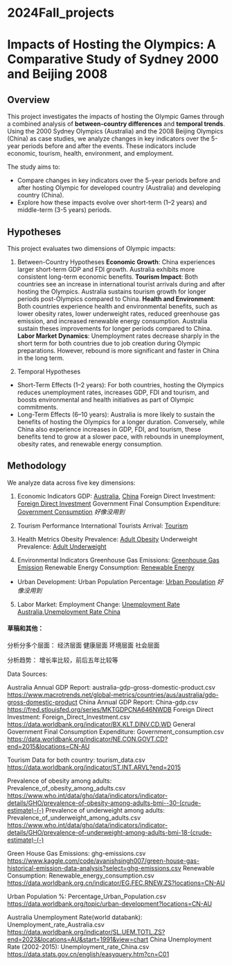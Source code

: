 # 2024Fall_projects

# Impacts of Hosting the Olympics: A Comparative Study of Sydney 2000 and Beijing 2008
## Overview
This project investigates the impacts of hosting the Olympic Games through a combined analysis of **between-country differences** and **temporal trends**. Using the 2000 Sydney Olympics (Australia) and the 2008 Beijing Olympics (China) as case studies, we analyze changes in key indicators over the 5-year periods before and after the events. These indicators include economic, tourism, health, environment, and employment.

The study aims to:
* Compare changes in key indicators over the 5-year periods before and after hosting Olympic for developed country (Australia) and developing country (China).
* Explore how these impacts evolve over short-term (1–2 years) and middle-term (3-5 years) periods.


## Hypotheses

This project evaluates two dimensions of Olympic impacts:

1. Between-Country Hypotheses
**Economic Growth**: China experiences larger short-term GDP and FDI growth. Australia exhibits more consistent long-term economic benefits.
**Tourism Impact**: Both countries see an increase in international tourist arrivals during and after hosting the Olympics. Australia sustains tourism growth for longer periods post-Olympics compared to China.
**Health and Environment**: Both countries experience health and environmental benefits, such as lower obesity rates, lower underweight rates, reduced greenhouse gas emission, and increased renewable energy consumption. Australia sustain theses improvements for longer periods compared to China.
**Labor Market Dynamics**: Unemployment rates decrease sharply in the short term for both countries due to job creation during Olympic preparations. However, rebound is more significant and faster in China in the long term.


2. Temporal Hypotheses
* Short-Term Effects (1–2 years): For both countries, hosting the Olympics reduces unemployment rates, increases GDP, FDI and tourism, and boosts environmental and health initiatives as part of Olympic commitments.
* Long-Term Effects (6–10 years): Australia is more likely to sustain the benefits of hosting the Olympics for a longer duration. Conversely, while China also experience increases in GDP, FDI, and tourism, these benefits tend to grow at a slower pace, with rebounds in unemployment, obesity rates, and renewable energy consumption.



## Methodology
We analyze data across five key dimensions:

1. Economic Indicators
GDP: [Australia](data/australia-gdp-gross-domestic-product.csv), [China](data/China-gdp.csv)
Foreign Direct Investment: [Foreign Direct Investment](data/Foreign_Direct_Investment.csv)
Government Final Consumption Expenditure: [Government Consumption](data/Government_consumption.csv) _好像没用到_

2. Tourism Performance
International Tourists Arrival: [Tourism](data/tourism_data.csv)

3. Health Metrics
Obesity Prevalence: [Adult Obesity](data/Prevalence_of_obesity_among_adults.csv)
Underweight Prevalence: [Adult Underweight](data/Prevalence_of_underweight_among_adults.csv)

4. Environmental Indicators
Greenhouse Gas Emissions: [Greenhouse Gas Emission](data/ghg-emissions.csv)
Renewable Energy Consumption: [Renewable Energy](data/Renewable_energy_consumption.csv)

* Urban Development:
Urban Population Percentage: [Urban Population](data/Percentage_Urban_Population.csv)  _好像没用到_

5. Labor Market:
Employment Change: [Unemployment Rate Australia](data/Unemployment_rate_Australia.csv),[Unemployment Rate China](data/Unemployment_rate_China.csv)







#### 草稿和其他：
分析分多个层面：
经济层面
健康层面
环境层面
社会层面

分析趋势： 增长率比较，前后五年比较等


Data Sources:

Australia Annual GDP Report: australia-gdp-gross-domestic-product.csv
https://www.macrotrends.net/global-metrics/countries/aus/australia/gdp-gross-domestic-product
China Annual GDP Report: China-gdp.csv
https://fred.stlouisfed.org/series/MKTGDPCNA646NWDB
Foreign Direct Investment: Foreign_Direct_Investment.csv
https://data.worldbank.org/indicator/BX.KLT.DINV.CD.WD
General Government Final Consumption Expenditure: Government_consumption.csv
https://data.worldbank.org/indicator/NE.CON.GOVT.CD?end=2015&locations=CN-AU


Tourism Data for both country: tourism_data.csv
https://data.worldbank.org/indicator/ST.INT.ARVL?end=2015


Prevalence of obesity among adults: Prevalence_of_obesity_among_adults.csv
https://www.who.int/data/gho/data/indicators/indicator-details/GHO/prevalence-of-obesity-among-adults-bmi--30-(crude-estimate)-(-)
Prevalence of underweight among adults: Prevalence_of_underweight_among_adults.csv
https://www.who.int/data/gho/data/indicators/indicator-details/GHO/prevalence-of-underweight-among-adults-bmi-18-(crude-estimate)-(-)

Green House Gas Emissions: ghg-emissions.csv
https://www.kaggle.com/code/avanishsingh007/green-house-gas-historical-emission-data-analysis?select=ghg-emissions.csv
Renewable Consumption: Renewable_energy_consumption.csv
https://data.worldbank.org.cn/indicator/EG.FEC.RNEW.ZS?locations=CN-AU

Urban Population %: Percentage_Urban_Population.csv
https://data.worldbank.org/topic/urban-development?locations=CN-AU

Australia Unemployment Rate(world databank): Unemployment_rate_Australia.csv
https://data.worldbank.org/indicator/SL.UEM.TOTL.ZS?end=2023&locations=AU&start=1991&view=chart
China Unemployment Rate (2002-2015): Unemployment_rate_China.csv
https://data.stats.gov.cn/english/easyquery.htm?cn=C01